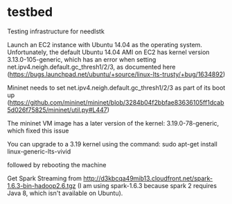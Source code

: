 # testbed
Testing infrastructure for needlstk

Launch an EC2 instance with Ubuntu 14.04 as the operating system.
Unfortunately, the default Ubuntu 14.04 AMI on EC2 has kernel version 3.13.0-105-generic,
which has an error when setting net.ipv4.neigh.default.gc_thresh1/2/3,
as documented here (https://bugs.launchpad.net/ubuntu/+source/linux-lts-trusty/+bug/1634892)

Mininet needs to set net.ipv4.neigh.default.gc_thresh1/2/3 as part of its boot up
(https://github.com/mininet/mininet/blob/3284b04f2bbfae83636105ff1dcab5d026f75825/mininet/util.py#L447)

The mininet VM image has a later version of the kernel:
3.19.0-78-generic, which fixed this issue

You can upgrade to a 3.19 kernel using the command:
sudo apt-get install linux-generic-lts-vivid

followed by rebooting the machine

Get Spark Streaming from http://d3kbcqa49mib13.cloudfront.net/spark-1.6.3-bin-hadoop2.6.tgz
(I am using spark-1.6.3 because spark 2 requires Java 8, which isn't available on Ubuntu).
